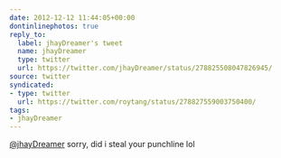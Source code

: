 ```yaml
---
date: 2012-12-12 11:44:05+00:00
dontinlinephotos: true
reply_to:
  label: jhayDreamer's tweet
  name: jhayDreamer
  type: twitter
  url: https://twitter.com/jhayDreamer/status/278825508047826945/
source: twitter
syndicated:
- type: twitter
  url: https://twitter.com/roytang/status/278827559003750400/
tags:
- jhayDreamer
---
```


[@jhayDreamer](https://twitter.com/jhayDreamer/) sorry, did i steal your punchline lol